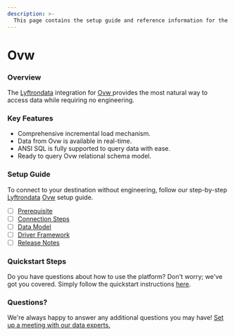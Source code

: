 ```yaml
---
description: >-
  This page contains the setup guide and reference information for the Ovw source connector.
---
```


# Ovw

### Overview

The [Lyftrondata](https://www.lyftrondata.com/) integration for [Ovw](https://www.lyftrondata.com/integration/ovw/)[ ](https://www.lyftrondata.com/integration/ovw/)provides the most natural way to access data while requiring no engineering.

### Key Features

* Comprehensive incremental load mechanism.
* Data from Ovw is available in real-time.&#x20;
* ANSI SQL is fully supported to query data with ease.
* Ready to query Ovw relational schema model.

### Setup Guide

To connect to your destination without engineering, follow our step-by-step [Lyftrondata](https://www.lyftrondata.com/)  [Ovw](https://www.lyftrondata.com/integration/ovw/) setup guide.

* [ ] [Prerequisite](../../business-analytics/ovw/prerequisite.md)
* [ ] [Connection Steps](../../business-analytics/ovw/connection-steps.md)
* [ ] [Data Model](../../business-analytics/ovw/data-model/)
* [ ] [Driver Framework](../../business-analytics/ovw/driver-framework/)
* [ ] [Release Notes](../../business-analytics/ovw/release-notes.md)

### Quickstart Steps

Do you have questions about how to use the platform? Don't worry; we've got you covered. Simply follow the quickstart instructions [here](../../../quickstart-steps.md).

### Questions? <a href="#questions" id="questions"></a>

We're always happy to answer any additional questions you may have! [Set up a meeting with our data experts.](https://www.lyftrondata.com/book-a-meeting/)

